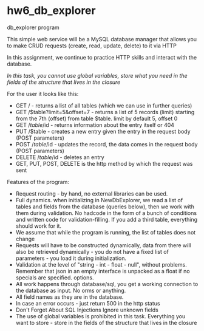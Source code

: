 # hw6_db_explorer

db_explorer program

This simple web service will be a MySQL database manager that allows you to make CRUD requests (create, read, update, delete) to it via HTTP

In this assignment, we continue to practice HTTP skills and interact with the database.

*In this task, you cannot use global variables, store what you need in the fields of the structure that lives in the closure*

For the user it looks like this:
* GET / - returns a list of all tables (which we can use in further queries)
* GET /$table?limit=5&offset=7 - returns a list of 5 records (limit) starting from the 7th (offset) from table $table. limit by default 5, offset 0
* GET /$table/$id - returns information about the entry itself or 404
* PUT /$table - creates a new entry given the entry in the request body (POST parameters)
* POST /$table/$id - updates the record, the data comes in the request body (POST parameters)
* DELETE /$table/$id - deletes an entry
* GET, PUT, POST, DELETE is the http method by which the request was sent

Features of the program:
* Request routing - by hand, no external libraries can be used.
* Full dynamics. when initializing in NewDbExplorer, we read a list of tables and fields from the database (queries below), then we work with them during validation. No hadcode in the form of a bunch of conditions and written code for validation-filling. If you add a third table, everything should work for it.
* We assume that while the program is running, the list of tables does not change
* Requests will have to be constructed dynamically, data from there will also be retrieved dynamically - you do not have a fixed list of parameters - you load it during initialization.
* Validation at the level of "string - int - float - null", without problems. Remember that json in an empty interface is unpacked as a float if no specials are specified. options.
* All work happens through database/sql, you get a working connection to the database as input. No orms or anything.
* All field names as they are in the database.
* In case an error occurs - just return 500 in the http status
* Don't Forget About SQL Injections
Ignore unknown fields
* The use of global variables is prohibited in this task. Everything you want to store - store in the fields of the structure that lives in the closure
